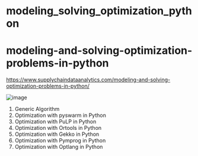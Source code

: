 # modeling_solving_optimization_python
# modeling-and-solving-optimization-problems-in-python 
https://www.supplychaindataanalytics.com/modeling-and-solving-optimization-problems-in-python/

![image](https://i0.wp.com/www.supplychaindataanalytics.com/wp-content/uploads/2021/11/image-5.webp?w=725&ssl=1)


1. Generic Algorithm
2. Optimization with pyswarm in Python
3. Optimization with PuLP in Python
4. Optimization with Ortools in Python
5. Optimization with Gekko in Python
6. Optimization with Pymprog in Python
7. Optimization with Optlang in Python